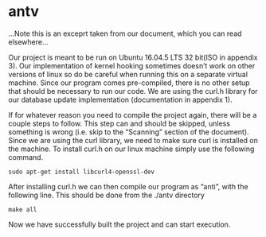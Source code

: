 # antv

...Note this is an exceprt taken from our document, which you can read elsewhere...

Our project is meant to be run on Ubuntu 16.04.5 LTS 32 bit(ISO in appendix 3). Our implementation of kernel hooking sometimes doesn’t work on other versions of linux so do be careful when running this on a separate virtual machine. Since our program comes pre-compiled, there is no other setup that should be necessary to run our code. We are using the curl.h library for our database update implementation (documentation in appendix 1).

If for whatever reason you need to compile the project again, there will be a couple steps to follow. This step can and should be skipped, unless something is wrong (i.e. skip to the “Scanning” section of the document). Since we are using the curl library, we need to make sure curl is installed on the machine. To install curl.h on our linux machine simply use the following command.

	sudo apt-get install libcurl4-openssl-dev

After installing curl.h we can then compile our program as “anti”, with the following line. This should be done from the ./antv directory

	make all

Now we have successfully built the project and can start execution.
